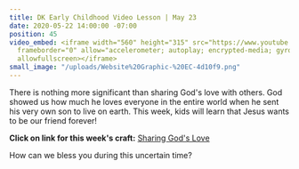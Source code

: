 ```yaml
---
title: DK Early Childhood Video Lesson | May 23
date: 2020-05-22 14:00:00 -07:00
position: 45
video_embed: <iframe width="560" height="315" src="https://www.youtube.com/embed/jX8PsEO21Ac"
  frameborder="0" allow="accelerometer; autoplay; encrypted-media; gyroscope; picture-in-picture"
  allowfullscreen></iframe>
small_image: "/uploads/Website%20Graphic-%20EC-4d10f9.png"
---
```


There is nothing more significant than sharing God's love with others. God showed us how much he loves everyone in the entire world when he sent his very own son to live on earth. This week, kids will learn that Jesus wants to be our friend forever!

**Click on link for this week's craft:**
[Sharing God's Love](https://drive.google.com/file/d/12Jj1tVi7poRJEFLb9O1iIAsQbSwi4dSc/view?usp=sharing)

How can we bless you during this uncertain time?